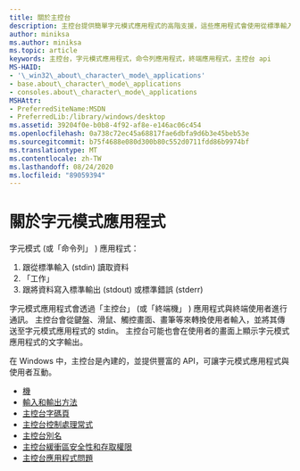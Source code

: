 ```yaml
---
title: 關於主控台
description: 主控台提供簡單字元模式應用程式的高階支援，這些應用程式會使用從標準輸入讀取和寫入至標準輸出或標準錯誤的函式，與使用者互動。
author: miniksa
ms.author: miniksa
ms.topic: article
keywords: 主控台，字元模式應用程式，命令列應用程式，終端應用程式，主控台 api
MS-HAID:
- '\_win32\_about\_character\_mode\_applications'
- base.about\_character\_mode\_applications
- consoles.about\_character\_mode\_applications
MSHAttr:
- PreferredSiteName:MSDN
- PreferredLib:/library/windows/desktop
ms.assetid: 39204f0e-b0b8-4f92-af8e-e146ac06c454
ms.openlocfilehash: 0a738c72ec45a68817fae6dbfa9d6b3e45beb53e
ms.sourcegitcommit: b75f4688e080d300b80c552d0711fdd86b9974bf
ms.translationtype: MT
ms.contentlocale: zh-TW
ms.lasthandoff: 08/24/2020
ms.locfileid: "89059394"
---
```

# <a name="about-character-mode-applications"></a>關於字元模式應用程式

字元模式 (或「命令列」 ) 應用程式：

1. 跟從標準輸入 (stdin) 讀取資料
2. 「工作」
3. 跟將資料寫入標準輸出 (stdout) 或標準錯誤 (stderr) 

字元模式應用程式會透過「主控台」 (或「終端機」 ) 應用程式與終端使用者進行通訊。 主控台會從鍵盤、滑鼠、觸控畫面、畫筆等來轉換使用者輸入，並將其傳送至字元模式應用程式的 stdin。 主控台可能也會在使用者的畫面上顯示字元模式應用程式的文字輸出。

在 Windows 中，主控台是內建的，並提供豐富的 API，可讓字元模式應用程式與使用者互動。

- [機](consoles.md)
- [輸入和輸出方法](input-and-output-methods.md)
- [主控台字碼頁](console-code-pages.md)
- [主控台控制處理常式](console-control-handlers.md)
- [主控台別名](console-aliases.md)
- [主控台緩衝區安全性和存取權限](console-buffer-security-and-access-rights.md)
- [主控台應用程式問題](console-application-issues.md)

 

 




